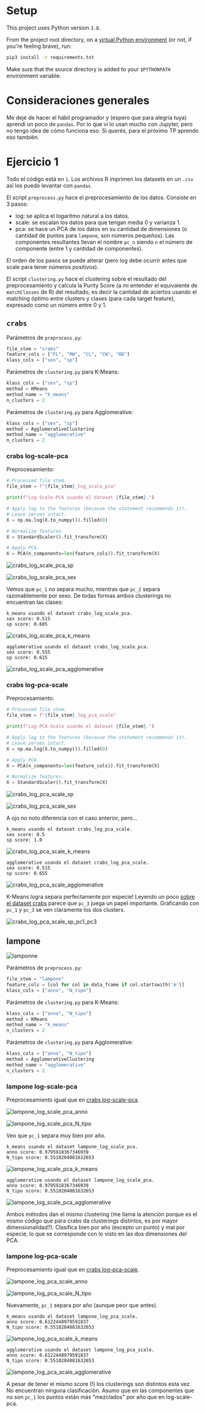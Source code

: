 # Setup
This project uses Python version `3.8`.

From the project root directory, on a [virtual Python environment](https://virtualenvwrapper.readthedocs.io/en/latest/) (or not, if you're feeling brave), run:
```bash
pip3 install -r requirements.txt
```

Make sure that the source directory is added to your `$PYTHONPATH` environment variable.

# Consideraciones generales
Me dejé de hacer el hábil programador y (espero que para alegría tuya) aprendí un poco de `pandas`. Por lo que vi lo usan mucho con Jupyter, pero no tengo idea de cómo funciona eso. Si querés, para el próximo TP aprendo eso también. 

# Ejercicio 1
Todo el código está en `1`. Los archivos R imprimen los datasets en un `.csv` así los puedo levantar con `pandas`.

El script `preprocess.py` hace el preprocesamiento de los datos. Consiste en 3 pasos:
* log: se aplica el logaritmo natural a los datos.
* scale: se escalan los datos para que tengan media 0 y varianza 1.
* pca: se hace un PCA de los datos en su cantidad de dimensiones (o cantidad de puntos para `lampone`, son números pequeños). Las componentes resultantes llevan el nombre `pc_n` siendo `n` el número de componente (entre 1 y cantidad de componentes).

El orden de los pasos se puede alterar (pero log debe ocurrir antes que scale para tener números positivos).

El script `clustering.py` hace el clustering sobre el resultado del preprocesamiento y calcula la Purity Score (a mi entender el equivalente de `matchClasses` de R) del resultado, es decir la cantidad de aciertos usando el matching óptimo entre clusters y clases (para cada target feature), expresado como un número entre 0 y 1.

## `crabs`
Parámetros de `preprocess.py`:

```python
file_stem = "crabs"
feature_cols = ["FL", "RW", "CL", "CW", "BD"]
klass_cols = ["sex", "sp"]
```

Parámetros de `clustering.py` para K-Means:

```python
klass_cols = ["sex", "sp"]
method = KMeans
method_name = "k_means"
n_clusters = 2
```

Parámetros de `clustering.py` para Agglomerative:

```python
klass_cols = ["sex", "sp"]
method = AgglomerativeClustering
method_name = "agglomerative"
n_clusters = 2
```
### crabs log-scale-pca

Preprocesamiento:
```python
# Processed file stem.
file_stem = f"{file_stem}_log_scale_pca"

print(f"Log-Scale-PCA usando el dataset {file_stem}.")

# Apply log to the features (because the statement recommends it).
# Leave zeroes intact.
X = np.ma.log(X.to_numpy()).filled(0)

# Normalize features.
X = StandardScaler().fit_transform(X)

# Apply PCA.
X = PCA(n_components=len(feature_cols)).fit_transform(X)
```

![crabs_log_scale_pca_sp](/1/crabs_log_scale_pca_sp.png)

![crabs_log_scale_pca_sex](/1/crabs_log_scale_pca_sex.png)

Vemos que `pc_1` no separa mucho, mientras que `pc_2` separa razonablemente por sexo. De todas formas ambos clusterings no encuentran las clases:

```
k_means usando el dataset crabs_log_scale_pca.
sex score: 0.515
sp score: 0.605
```

![crabs_log_scale_pca_k_means](/1/crabs_log_scale_pca_k_means.png)

```
agglomerative usando el dataset crabs_log_scale_pca.
sex score: 0.555
sp score: 0.615
```

![crabs_log_scale_pca_agglomerative](/1/crabs_log_scale_pca_agglomerative.png)

### crabs log-pca-scale

Preprocesamiento:
```python
# Processed file stem.
file_stem = f"{file_stem}_log_pca_scale"

print(f"Log-PCA-Scale usando el dataset {file_stem}.")

# Apply log to the features (because the statement recommends it).
# Leave zeroes intact.
X = np.ma.log(X.to_numpy()).filled(0)

# Apply PCA.
X = PCA(n_components=len(feature_cols)).fit_transform(X)

# Normalize features.
X = StandardScaler().fit_transform(X)
```

![crabs_log_pca_scale_sp](/1/crabs_log_pca_scale_sp.png)

![crabs_log_pca_scale_sex](/1/crabs_log_pca_scale_sex.png)

A ojo no noto diferencia con el caso anterior, pero...

```
k_means usando el dataset crabs_log_pca_scale.
sex score: 0.5
sp score: 1.0
```

![crabs_log_pca_scale_k_means](/1/crabs_log_pca_scale_k_means.png)

```
agglomerative usando el dataset crabs_log_pca_scale.
sex score: 0.515
sp score: 0.655
```

![crabs_log_pca_scale_agglomerative](/1/crabs_log_pca_scale_agglomerative.png)

K-Means logra separa perfectamente por especie! Leyendo un poco [sobre el dataset crabs](http://rstudio-pubs-static.s3.amazonaws.com/188372_5022e757831144ebbd330657183358aa.html) parece que `pc_3` juega un papel importante. Graficando con `pc_1` y `pc_3` se ven claramente los dos clusters.

![crabs_log_pca_scale_sp_pc1_pc3](/1/crabs_log_pca_scale_sp_pc1_pc3.png)

## lampone

![lamponne](/1/lamponne.jpg)

Parámetros de `preprocess.py`:

```python
file_stem = "lampone"
feature_cols = [col for col in data_frame if col.startswith('m')]
klass_cols = ["anno", "N_tipo"]
```

Parámetros de `clustering.py` para K-Means:

```python
klass_cols = ["anno", "N_tipo"]
method = KMeans
method_name = "k_means"
n_clusters = 2
```

Parámetros de `clustering.py` para Agglomerative:

```python
klass_cols = ["anno", "N_tipo"]
method = AgglomerativeClustering
method_name = "agglomerative"
n_clusters = 2
```

### lampone log-scale-pca
Preprocesamiento igual que en [crabs log-scale-pca](#crabs-log-scale-pca).


![lampone_log_scale_pca_anno](/1/lampone_log_scale_pca_anno.png)

![lampone_log_scale_pca_N_tipo](/1/lampone_log_scale_pca_N_tipo.png)

Veo que `pc_1` separa muy bien por año.

```
k_means usando el dataset lampone_log_scale_pca.
anno score: 0.9795918367346939
N_tipo score: 0.5510204081632653
```

![lampone_log_scale_pca_k_means](/1/lampone_log_scale_pca_k_means.png)

```
agglomerative usando el dataset lampone_log_scale_pca.
anno score: 0.9795918367346939
N_tipo score: 0.5510204081632653
```

![lampone_log_scale_pca_agglomerative](/1/lampone_log_scale_pca_agglomerative.png)

Ambos métodos dan el mismo clustering (me llama la atención porque es el mismo código que para crabs da clusterings distintos, es por mayor dimensionalidad?). Clasifica bien por año (excepto un punto) y mal por especie, lo que se corresponde con lo visto en las dos dimensiones del PCA.


### lampone log-pca-scale
Preprocesamiento igual que en [crabs log-pca-scale](#crabs-log-pca-scale).


![lampone_log_pca_scale_anno](/1/lampone_log_pca_scale_anno.png)

![lampone_log_pca_scale_N_tipo](/1/lampone_log_pca_scale_N_tipo.png)

Nuevamente, `pc_1` separa por año (aunque peor que antes).

```
k_means usando el dataset lampone_log_pca_scale.
anno score: 0.6122448979591837
N_tipo score: 0.5510204081632653
```

![lampone_log_pca_scale_k_means](/1/lampone_log_pca_scale_k_means.png)

```
agglomerative usando el dataset lampone_log_pca_scale.
anno score: 0.6122448979591837
N_tipo score: 0.5510204081632653
```

![lampone_log_pca_scale_agglomerative](/1/lampone_log_pca_scale_agglomerative.png)

A pesar de tener el mismo score (!) los clusterings son distintos esta vez. No encuentran ninguna clasificación. Asumo que en las componentes que no son `pc_1` los puntos están más "mezclados" por año que en log-scale-pca.